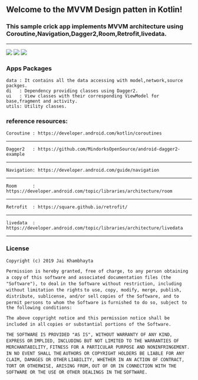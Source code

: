 ## Welcome to the **MVVM Design patten** in Kotlin!

### This sample crick app implements MVVM architecture using Coroutine,Navigation,Dagger2,Room,Retrofit,livedata.
***

![](https://user-images.githubusercontent.com/17040639/69147062-345e0c00-0af7-11ea-9011-b1253df76045.png)
![](https://user-images.githubusercontent.com/17040639/69147203-71c29980-0af7-11ea-9b64-87b145417f25.png)
![](https://user-images.githubusercontent.com/17040639/69147251-8acb4a80-0af7-11ea-89be-232bd27d8650.png)


### Apps Packages 
    data : It contains all the data accessing with model,network,source packges.
    di   : Dependency providing classes using Dagger2.
    ui   : View classes with their corresponding ViewModel for base,fragment and activity.
    utils: Utility classes.
    
    
### reference resources:


    Coroutine : https://developer.android.com/kotlin/coroutines
***

    Dagger2   : https://github.com/MindorksOpenSource/android-dagger2-example
***
    Navigation: https://developer.android.com/guide/navigation
***
    Room      : https://developer.android.com/topic/libraries/architecture/room
***
    Retrofit  : https://square.github.io/retrofit/
***
    livedata  : https://developer.android.com/topic/libraries/architecture/livedata
***

### License

`Copyright (c) 2019 Jai Khambhayta`

`Permission is hereby granted, free of charge, to any person obtaining a copy`
`of this software and associated documentation files (the "Software"), to deal`
`in the Software without restriction, including without limitation the rights`
`to use, copy, modify, merge, publish, distribute, sublicense, and/or sell`
`copies of the Software, and to permit persons to whom the Software is`
`furnished to do so, subject to the following conditions:`

`The above copyright notice and this permission notice shall be included in all`
`copies or substantial portions of the Software.`

`THE SOFTWARE IS PROVIDED "AS IS", WITHOUT WARRANTY OF ANY KIND, EXPRESS OR`
`IMPLIED, INCLUDING BUT NOT LIMITED TO THE WARRANTIES OF MERCHANTABILITY,`
`FITNESS FOR A PARTICULAR PURPOSE AND NONINFRINGEMENT. IN NO EVENT SHALL THE`
`AUTHORS OR COPYRIGHT HOLDERS BE LIABLE FOR ANY CLAIM, DAMAGES OR OTHER`
`LIABILITY, WHETHER IN AN ACTION OF CONTRACT, TORT OR OTHERWISE, ARISING FROM,`
`OUT OF OR IN CONNECTION WITH THE SOFTWARE OR THE USE OR OTHER DEALINGS IN THE`
`SOFTWARE.`




    
    
    
